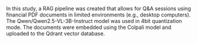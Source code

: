 In this study, a RAG pipeline was created that allows for Q&A sessions using financial PDF documents in limited environments (e.g., desktop computers).
The Qwen/Qwen2.5-VL-3B-Instruct model was used in 4bit quantization mode.
The documents were embedded using the Colpali model and uploaded to the Qdrant vector database.
